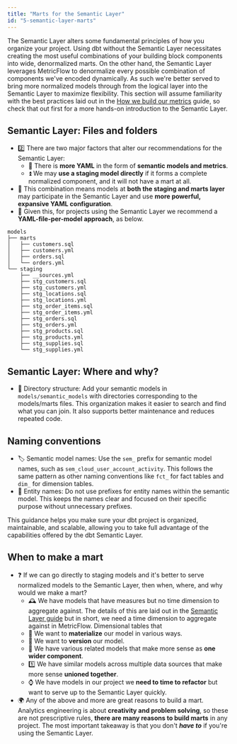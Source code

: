 ```yaml
---
title: "Marts for the Semantic Layer"
id: "5-semantic-layer-marts"
---
```


The Semantic Layer alters some fundamental principles of how you organize your project. Using dbt without the Semantic Layer necessitates creating the most useful combinations of your building block components into wide, denormalized marts. On the other hand, the Semantic Layer leverages MetricFlow to denormalize every possible combination of components we've encoded dynamically. As such we're better served to bring more normalized models through from the logical layer into the Semantic Layer to maximize flexibility. This section will assume familiarity with the best practices laid out in the [How we build our metrics](/best-practices/how-we-build-our-metrics/semantic-layer-1-intro) guide, so check that out first for a more hands-on introduction to the Semantic Layer.

## Semantic Layer: Files and folders

- 2️⃣ There are two major factors that alter our recommendations for the Semantic Layer:
  - 📝 There is **more YAML** in the form of **semantic models and metrics**.
  - ⏫ We may **use a staging model directly** if it forms a complete normalized component, and it will not have a mart at all.
- 💪 This combination means models at **both the staging and marts layer** may participate in the Semantic Layer and use **more powerful, expansive YAML configuration**.
- 🔁 Given this, for projects using the Semantic Layer we recommend a **YAML-file-per-model approach**, as below.

```shell
models
├── marts
│   ├── customers.sql
│   ├── customers.yml
│   ├── orders.sql
│   └── orders.yml
└── staging
    ├── __sources.yml
    ├── stg_customers.sql
    ├── stg_customers.yml
    ├── stg_locations.sql
    ├── stg_locations.yml
    ├── stg_order_items.sql
    ├── stg_order_items.yml
    ├── stg_orders.sql
    ├── stg_orders.yml
    ├── stg_products.sql
    ├── stg_products.yml
    ├── stg_supplies.sql
    └── stg_supplies.yml
```

## Semantic Layer: Where and why?

- 📂 Directory structure: Add your semantic models in `models/semantic_models` with directories corresponding to the models/marts files. This organization makes it easier to search and find what you can join. It also supports better maintenance and reduces repeated code.

## Naming conventions

- 🏷️ Semantic model names: Use the `sem_` prefix for semantic model names, such as `sem_cloud_user_account_activity`. This follows the same pattern as other naming conventions like `fct_` for fact tables and `dim_` for dimension tables.
- 🧩 Entity names: Do not use prefixes for entity names within the semantic model. This keeps the names clear and focused on their specific purpose without unnecessary prefixes.

This guidance helps you make sure your dbt project is organized, maintainable, and scalable, allowing you to take full advantage of the capabilities offered by the dbt Semantic Layer.

## When to make a mart

- ❓ If we can go directly to staging models and it's better to serve normalized models to the Semantic Layer, then when, where, and why would we make a mart?
  - 🕰️ We have models that have measures but no time dimension to aggregate against. The details of this are laid out in the [Semantic Layer guide](/best-practices/how-we-build-our-metrics/semantic-layer-1-intro) but in short, we need a time dimension to aggregate against in MetricFlow. Dimensional tables that
  - 🧱 We want to **materialize** our model in various ways.
  - 👯 We want to **version** our model.
  - 🛒 We have various related models that make more sense as **one wider component**.
  - 1️⃣ We have similar models across multiple data sources that make more sense **unioned together**.
  - ⌚ We have models in our project we **need to time to refactor** but want to serve up to the Semantic Layer quickly.
- 🌍 Any of the above and more are great reasons to build a mart. Analytics engineering is about **creativity and problem solving**, so these are not prescriptive rules, **there are many reasons to build marts** in any project. The most important takeaway is that you don't **_have to_** if you're using the Semantic Layer.

